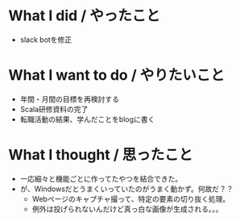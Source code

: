 # What I did / やったこと
- slack botを修正

# What I want to do / やりたいこと
- 年間・月間の目標を再検討する
- Scala研修資料の完了
- 転職活動の結果、学んだことをblogに書く

# What I thought / 思ったこと
- 一応細々と機能ごとに作ってたやつを結合できた。
- が、Windowsだとうまくいっていたのがうまく動かず。何故だ？？
  - Webページのキャプチャ撮って、特定の要素の切り抜く処理。
  - 例外は投げられないんだけど真っ白な画像が生成される。。。

